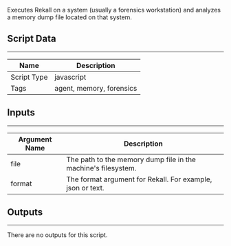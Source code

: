Executes Rekall on a system (usually a forensics workstation) and analyzes a memory dump file located on that system.

## Script Data

---

| **Name** | **Description** |
| --- | --- |
| Script Type | javascript |
| Tags | agent, memory, forensics |


## Inputs

---

| **Argument Name** | **Description** |
| --- | --- |
| file | The path to the memory dump file in the machine's filesystem. |
| format | The format argument for Rekall. For example, json or text. |

## Outputs

---
There are no outputs for this script.
